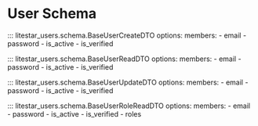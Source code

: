 # User Schema

::: litestar_users.schema.BaseUserCreateDTO
    options:
        members:
            - email
            - password
            - is_active
            - is_verified

::: litestar_users.schema.BaseUserReadDTO
    options:
        members:
            - email
            - password
            - is_active
            - is_verified

::: litestar_users.schema.BaseUserUpdateDTO
    options:
        members:
            - email
            - password
            - is_active
            - is_verified

::: litestar_users.schema.BaseUserRoleReadDTO
    options:
        members:
            - email
            - password
            - is_active
            - is_verified
            - roles
